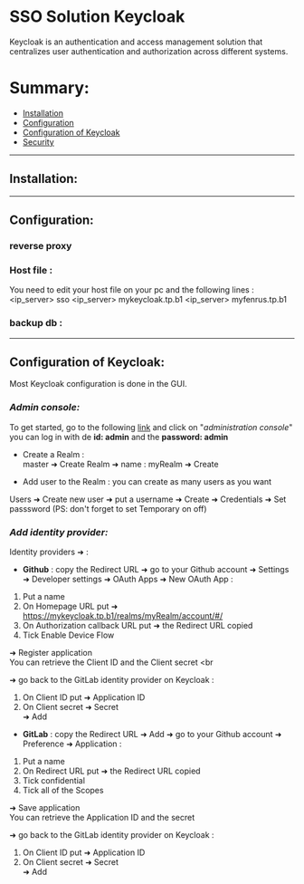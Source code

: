 # **SSO Solution Keycloak**

Keycloak is an authentication and access management solution that centralizes user authentication and authorization across different systems.

# **Summary:**

- [Installation](#installation)
- [Configuration](#configuration)
- [Configuration of Keycloak](#configuration-de-keycloak)
- [Security](#securité)

---

## **Installation:**

---

## **Configuration:**
### reverse proxy 

### Host file :
You need to edit your host file on your pc and the following lines :
<ip_server> sso
<ip_server> mykeycloak.tp.b1
<ip_server> myfenrus.tp.b1

### backup db :

---

## **Configuration of Keycloak:**
Most Keycloak configuration is done in the GUI. <br>

### *Admin console:*

To get started, go to the following [link](https://mykeycloak.tp.b1) and click on "*administration console*" you can log in with de **id: admin** and the **password: admin**

- Create a Realm : <br>
master ➜ Create Realm ➜ name : myRealm ➜ Create

- Add user to the Realm : 
you can create as many users as you want <br>

Users ➜ Create new user ➜ put a username ➜ Create ➜ Credentials ➜ Set passsword (PS: don't forget to set Temporary on off)

### *Add identity provider:*

Identity providers ➜ :
- **Github** :
copy the Redirect URL ➜ go to your Github account ➜ Settings ➜ Developer settings ➜ OAuth Apps ➜ New OAuth App : <br>

 1) Put a name
 2) On Homepage URL put ➜ https://mykeycloak.tp.b1/realms/myRealm/account/#/
 3) On Authorization callback URL put ➜ the Redirect URL copied
 4) Tick Enable Device Flow

➜ Register application <br>
You can retrieve the Client ID and the Client secret <br

➜ go back to the GitLab identity provider on Keycloak :
 1) On Client ID put ➜ Application ID
 2) On Client secret ➜ Secret <br>
➜ Add 

- **GitLab** :
copy the Redirect URL ➜ Add ➜ go to your Github account ➜ Preference ➜ Application : <br>

 1) Put a name
 2) On Redirect URL put ➜ the Redirect URL copied
 3) Tick confidential
 4) Tick all of the Scopes

➜ Save application <br>
You can retrieve the Application ID and the secret <br>

➜ go back to the GitLab identity provider on Keycloak :
 1) On Client ID put ➜ Application ID
 2) On Client secret ➜ Secret<br>
➜ Add 
